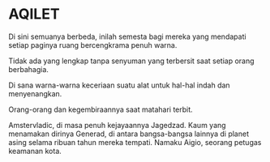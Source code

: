 AQILET
=

Di sini semuanya berbeda, inilah semesta bagi mereka yang mendapati setiap paginya ruang bercengkrama penuh warna.

Tidak ada yang lengkap tanpa senyuman yang terbersit saat setiap orang berbahagia.

Di sana warna-warna keceriaan suatu alat untuk hal-hal indah dan menyenangkan. 

Orang-orang dan kegembiraannya saat matahari terbit.

Amstervladic, di masa penuh kejayaannya Jagedzad. Kaum yang menamakan dirinya Generad, di antara bangsa-bangsa lainnya di planet asing selama ribuan tahun mereka tempati. Namaku Aigio, seorang petugas keamanan kota.

